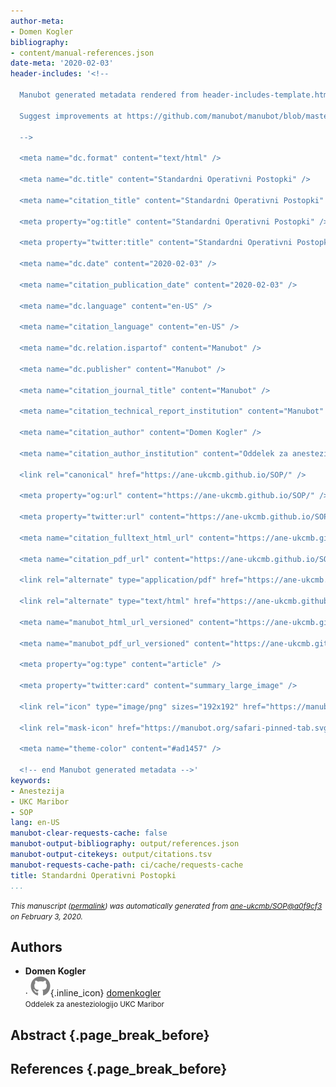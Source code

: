 ```yaml
---
author-meta:
- Domen Kogler
bibliography:
- content/manual-references.json
date-meta: '2020-02-03'
header-includes: '<!--

  Manubot generated metadata rendered from header-includes-template.html.

  Suggest improvements at https://github.com/manubot/manubot/blob/master/manubot/process/header-includes-template.html

  -->

  <meta name="dc.format" content="text/html" />

  <meta name="dc.title" content="Standardni Operativni Postopki" />

  <meta name="citation_title" content="Standardni Operativni Postopki" />

  <meta property="og:title" content="Standardni Operativni Postopki" />

  <meta property="twitter:title" content="Standardni Operativni Postopki" />

  <meta name="dc.date" content="2020-02-03" />

  <meta name="citation_publication_date" content="2020-02-03" />

  <meta name="dc.language" content="en-US" />

  <meta name="citation_language" content="en-US" />

  <meta name="dc.relation.ispartof" content="Manubot" />

  <meta name="dc.publisher" content="Manubot" />

  <meta name="citation_journal_title" content="Manubot" />

  <meta name="citation_technical_report_institution" content="Manubot" />

  <meta name="citation_author" content="Domen Kogler" />

  <meta name="citation_author_institution" content="Oddelek za anesteziologijo UKC Maribor" />

  <link rel="canonical" href="https://ane-ukcmb.github.io/SOP/" />

  <meta property="og:url" content="https://ane-ukcmb.github.io/SOP/" />

  <meta property="twitter:url" content="https://ane-ukcmb.github.io/SOP/" />

  <meta name="citation_fulltext_html_url" content="https://ane-ukcmb.github.io/SOP/" />

  <meta name="citation_pdf_url" content="https://ane-ukcmb.github.io/SOP/manuscript.pdf" />

  <link rel="alternate" type="application/pdf" href="https://ane-ukcmb.github.io/SOP/manuscript.pdf" />

  <link rel="alternate" type="text/html" href="https://ane-ukcmb.github.io/SOP/v/a0f9cf3bcbd16fb4104a3f0255f7b1850bb80056/" />

  <meta name="manubot_html_url_versioned" content="https://ane-ukcmb.github.io/SOP/v/a0f9cf3bcbd16fb4104a3f0255f7b1850bb80056/" />

  <meta name="manubot_pdf_url_versioned" content="https://ane-ukcmb.github.io/SOP/v/a0f9cf3bcbd16fb4104a3f0255f7b1850bb80056/manuscript.pdf" />

  <meta property="og:type" content="article" />

  <meta property="twitter:card" content="summary_large_image" />

  <link rel="icon" type="image/png" sizes="192x192" href="https://manubot.org/favicon-192x192.png" />

  <link rel="mask-icon" href="https://manubot.org/safari-pinned-tab.svg" color="#ad1457" />

  <meta name="theme-color" content="#ad1457" />

  <!-- end Manubot generated metadata -->'
keywords:
- Anestezija
- UKC Maribor
- SOP
lang: en-US
manubot-clear-requests-cache: false
manubot-output-bibliography: output/references.json
manubot-output-citekeys: output/citations.tsv
manubot-requests-cache-path: ci/cache/requests-cache
title: Standardni Operativni Postopki
...
```







<small><em>
This manuscript
([permalink](https://ane-ukcmb.github.io/SOP/v/a0f9cf3bcbd16fb4104a3f0255f7b1850bb80056/))
was automatically generated
from [ane-ukcmb/SOP@a0f9cf3](https://github.com/ane-ukcmb/SOP/tree/a0f9cf3bcbd16fb4104a3f0255f7b1850bb80056)
on February 3, 2020.
</em></small>

## Authors



+ **Domen Kogler**<br>
    · ![GitHub icon](images/github.svg){.inline_icon}
    [domenkogler](https://github.com/domenkogler)<br>
  <small>
     Oddelek za anesteziologijo UKC Maribor
  </small>



## Abstract {.page_break_before}




## References {.page_break_before}

<!-- Explicitly insert bibliography here -->
<div id="refs"></div>
